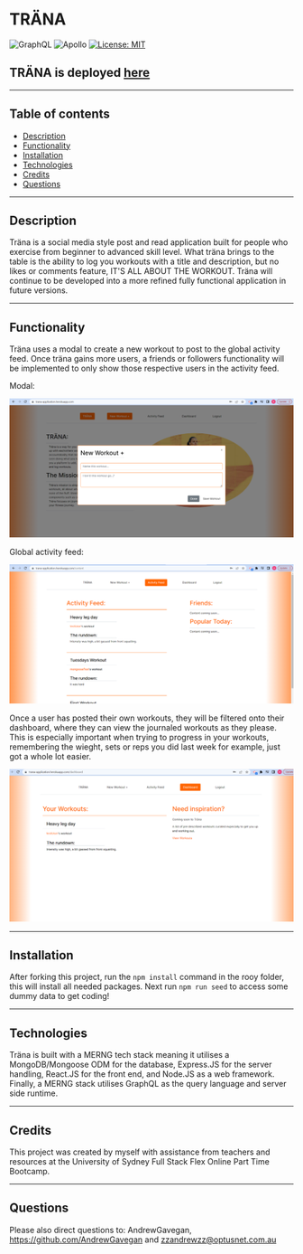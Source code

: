 # TR&Auml;NA

![GraphQL](https://img.shields.io/badge/node-GraphQL-orange)
![Apollo](https://img.shields.io/badge/node-Apollo-orange)
[![License: MIT](https://img.shields.io/badge/License-MIT-yellow.svg)](https://opensource.org/licenses/MIT)

## TR&Auml;NA is deployed [here](https://trana-application.herokuapp.com/dashboard)

---
## Table of contents
* [Description](#Description)
* [Functionality](#Functionality)
* [Installation](#Installation)
* [Technologies](#Technologies)
* [Credits](#Credits)
* [Questions](#Questions)
---
## Description
Tr&auml;na is a social media style post and read application built for people who exercise from beginner to advanced skill level. What tr&auml;na brings to the table is the ability to log you workouts with a title and description, but no likes or comments feature, IT'S ALL ABOUT THE WORKOUT. 
Tr&auml;na will continue to be developed into a more refined fully functional application in future versions.

---
## Functionality
Tr&auml;na uses a modal to create a new workout to post to the global activity feed. Once tr&auml;na gains more users, a friends or followers functionality will be implemented to only show those respective users in the activity feed.

Modal:

![Screenshot](./client/src/components/images/Capture.PNG)

Global activity feed:

![Screenshot1](./client/src/components/images/Capture1.PNG)

Once a user has posted their own workouts, they will be filtered onto their dashboard, where they can view the journaled workouts as they please. This is especially important when trying to progress in your workouts, remembering the wieght, sets or reps you did last week for example, just got a whole lot easier.

![Screenshot1](./client/src/components/images/Capture2.PNG)

---
## Installation
After forking this project, run the `npm install` command in the rooy folder, this will install all needed packages. Next run `npm run seed` to access some dummy data to get coding!

---
## Technologies
Tr&auml;na is built with a MERNG tech stack meaning it utilises a MongoDB/Mongoose ODM for the database, Express.JS for the server handling, React.JS for the front end, and Node.JS as a web framework. Finally, a MERNG stack utilises GraphQL as the query language and server side runtime.

---
## Credits 
This project was created by myself with assistance from teachers and resources at the University of Sydney Full Stack Flex Online Part Time Bootcamp.

---
## Questions

Please also direct questions to: AndrewGavegan, https://github.com/AndrewGavegan and zzandrewzz@optusnet.com.au